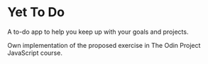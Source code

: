 # Yet To Do

A to-do app to help you keep up with your goals and projects.

Own implementation of the proposed exercise in The Odin Project JavaScript course.